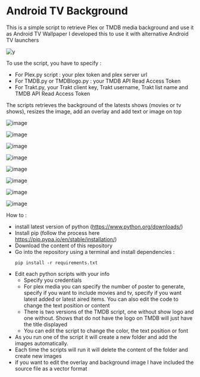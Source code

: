# Android TV Background

This is a simple script to retrieve Plex or TMDB media background and use it as Android TV Wallpaper
I developed this to use it with alternative Android TV launchers

![y](https://github.com/adelatour11/androidtvbackground/assets/1473994/8039b728-469f-4fd9-8ca5-920e57bd16d9)


To use the script, you have to specify : 
- For Plex.py script : your plex token and plex server url
- For TMDB.py or TMDBlogo.py : your TMDB API Read Access Token
- For Trakt.py, your Trakt client key, Trakt username, Trakt list name and TMDB API Read Access Token

The scripts retrieves the background of the latests shows (movies or tv shows), resizes the image, add an overlay and add text or image on top

![image](https://github.com/adelatour11/androidtvbackground/assets/1473994/434e7077-daaf-41b6-8e43-08bf380fb2d3)

![image](https://github.com/adelatour11/androidtvbackground/assets/1473994/da313f5f-287f-430f-b3fd-f56e5f139e40)

![image](https://github.com/adelatour11/androidtvbackground/assets/1473994/25565525-1958-4944-b47f-b06344d22914)

![image](https://github.com/adelatour11/androidtvbackground/assets/1473994/b96f3e83-29a6-4e3f-a202-2e33bc80aa8f)

![image](https://github.com/adelatour11/androidtvbackground/assets/1473994/b28900a4-4776-4aae-b631-e30334d932dd)

![image](https://github.com/adelatour11/androidtvbackground/assets/1473994/e0410589-81a4-40ac-a55d-8fd6eb061721)

![image](https://github.com/adelatour11/androidtvbackground/assets/1473994/2e92f213-21f9-4147-b678-0ee4dd0546ad)

![image](https://github.com/adelatour11/androidtvbackground/assets/1473994/03aecbcd-e2fd-4969-b0a2-0346d1842705)


How to :
- install latest version of python (https://www.python.org/downloads/)
- Install pip (follow the process here https://pip.pypa.io/en/stable/installation/)
- Download the content of this repository
- Go into the repository using a terminal and install dependencies :
  ```
  pip install -r requirements.txt
  ```
- Edit each python scripts with your info
    - Specify you credentials
    - For plex media you can specify the number of poster to generate, specify if you want to include movies and tv, specify if you want latest added or latest aired items. You can also edit the code to change the text position or content
    - There is two versions of the TMDB script, one without show logo and one without. Shows that do not have the logo on TMDB will just have the title displayed
    - You can edit the script to change the color, the text position or font
- As you run one of the script it will create a new folder and add the images automatically.
- Each time the scripts will run it will delete the content of the folder and create new images
- if you want to edit the overlay and background image I have included the source file as a vector format 

